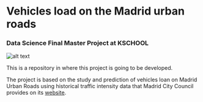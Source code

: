 # Vehicles load on the Madrid urban roads
### Data Science Final Master Project at KSCHOOL

![alt text](https://github.com/antoniobravo05/TFM_KSchool-Vehicles_load_on_the_Madrid_urban_roads/blob/master/Documents/traficomadridpicture.png)


This is a repository in where this project is going to be developed.

The project is based on the study and prediction of vehicles loan on Madrid Urban Roads using historical traffic intensity data that Madrid City Council provides on its [website](https://datos.madrid.es/portal/site/egob/menuitem.c05c1f754a33a9fbe4b2e4b284f1a5a0/?vgnextoid=33cb30c367e78410VgnVCM1000000b205a0aRCRD&vgnextchannel=374512b9ace9f310VgnVCM100000171f5a0aRCRD).
